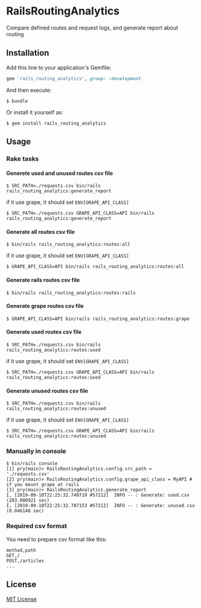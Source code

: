 # RailsRoutingAnalytics

Compare defined routes and request logs, and generate report about routing

## Installation

Add this line to your application's Gemfile:

```ruby
gem 'rails_routing_analytics', group: :development
```

And then execute:

    $ bundle

Or install it yourself as:

    $ gem install rails_routing_analytics

## Usage

### Rake tasks

#### Generete used and unused routes csv file

    $ SRC_PATH=./requests.csv bin/rails rails_routing_analytics:generate_report

if it use grape, it should set `ENV[GRAPE_API_CLASS]`

    $ SRC_PATH=./requests.csv GRAPE_API_CLASS=API bin/rails rails_routing_analytics:generate_report

#### Generate all routes csv file

    $ bin/rails rails_routing_analytics:routes:all

if it use grape, it should set `ENV[GRAPE_API_CLASS]`

    $ GRAPE_API_CLASS=API bin/rails rails_routing_analytics:routes:all

#### Generate rails routes csv file

    $ bin/rails rails_routing_analytics:routes:rails

#### Generate grape routes csv file

    $ GRAPE_API_CLASS=API bin/rails rails_routing_analytics:routes:grape

#### Generate used routes csv file

    $ SRC_PATH=./requests.csv bin/rails rails_routing_analytics:routes:used

if it use grape, it should set `ENV[GRAPE_API_CLASS]`

    $ SRC_PATH=./requests.csv GRAPE_API_CLASS=API bin/rails rails_routing_analytics:routes:used

#### Generate unused routes csv file

    $ SRC_PATH=./requests.csv bin/rails rails_routing_analytics:routes:unused

if it use grape, it should set `ENV[GRAPE_API_CLASS]`

    $ SRC_PATH=./requests.csv GRAPE_API_CLASS=API bin/rails rails_routing_analytics:routes:unused

### Manually in console

```
$ bin/rails console
[1] pry(main)> RailsRoutingAnalytics.config.src_path = './requests.csv'
[2] pry(main)> RailsRoutingAnalytics.config.grape_api_class = MyAPI # if you mount grape at rails
[3] pry(main)> RailsRoutingAnalytics.generate_report
I, [2019-09-10T22:25:32.740719 #57212]  INFO -- : Generate: used.csv (283.000921 sec)
I, [2019-09-10T22:25:32.787153 #57212]  INFO -- : Generate: unused.csv (0.046148 sec)
```

### Required csv format

You need to prepare csv format like this:

```csv
method,path
GET,/
POST,/articles
...
```

## License

[MIT License](https://opensource.org/licenses/MIT)

